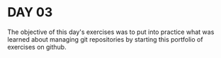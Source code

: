 # DAY 03

The objective of this day's exercises was to put into practice what was learned about managing git repositories by starting this portfolio of exercises on github.
